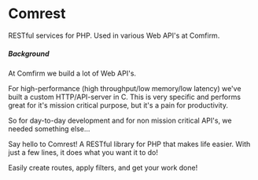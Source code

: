 Comrest
=======

RESTful services for PHP. Used in various Web API's at Comfirm.

##### Background

At Comfirm we build a lot of Web API's.

For high-performance (high throughput/low memory/low latency) we've built a custom HTTP/API-server in C.
This is very specific and performs great for it's mission critical purpose, but it's a pain for productivity.

So for day-to-day development and for non mission critical API's, we needed something else...

Say hello to Comrest! A RESTful library for PHP that makes life easier.
With just a few lines, it does what you want it to do!

Easily create routes, apply filters, and get your work done!
